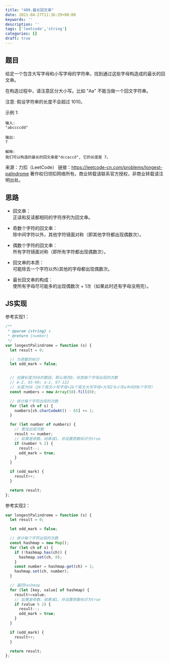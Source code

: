 ```yaml
---
title: "409.最长回文串"
date: 2021-04-27T11:36:29+08:00
keywords: ''
description: ''
tags: ['leetcode','string']
categories: []
draft: true
---
```


## 题目

给定一个包含大写字母和小写字母的字符串，找到通过这些字母构造成的最长的回文串。

在构造过程中，请注意区分大小写。比如 "Aa" 不能当做一个回文字符串。

注意:
假设字符串的长度不会超过 1010。

示例 1:
```
输入:
"abccccdd"

输出:
7

解释:
我们可以构造的最长的回文串是"dccaccd", 它的长度是 7。
```

来源：力扣（LeetCode）
链接：https://leetcode-cn.com/problems/longest-palindrome
著作权归领扣网络所有。商业转载请联系官方授权，非商业转载请注明出处。


## 思路 

- 回文串：    
  正读和反读都相同的字符序列为回文串。

- 奇数个字符的回文串：    
  除中间字符以外，其他字符镜面对称（即其他字符都出现偶数次）。

- 偶数个字符的回文串：    
  所有字符镜面对称（即所有字符都出现偶数次）。

- 回文串的本质：    
  可能除去一个字符以外)其他的字母都出现偶数次。

- 最长回文串的构成：    
  使所有字母尽可能多的出现偶数次 + 1次（如果此时还有字母没用完）。


## JS实现

参考实现1：
```javascript
/**
 * @param {string} s
 * @return {number}
 */
var longestPalindrome = function (s) {
  let result = 0;

  // 为奇数的标识
  let odd_mark = false;


  // 创建长度为58的数组，默认填充0，存放每个字母出现的次数
  // A-Z, 65-90; a-z, 97-122
  // 长度为58（26个英文小写字母+26个英文大写字母+大写Z与小写a中间的6个字符）
  const numbers = new Array(58).fill(0);

  // 统计每个字符出现的次数
  for (let ch of s) {
    numbers[ch.charCodeAt() - 65] += 1;
  }

  for (let number of numbers) {
    // 累加出现次数
    result += number;
    // 如果是奇数，结果减1，并设置奇数标识为true
    if (number % 2) {
      result--;
      odd_mark = true;
    }
  }

  if (odd_mark) {
    result++;
  }

  return result;
};
```

参考实现2：
```javascript
var longestPalindrome = function (s) {
  let result = 0;

  let odd_mark = false;

  // 统计每个字符出现的次数
  const hashmap = new Map();
  for (let ch of s) {
    if (!hashmap.has(ch)) {
      hashmap.set(ch, 0);
    }
    const number = hashmap.get(ch) + 1;
    hashmap.set(ch, number);
  }

  // 遍历hashmap
  for (let [key, value] of hashmap) {
    result+=value;
    // 如果是奇数，结果减1，并设置奇数标识为true
    if (value % 2) {
      result--;
      odd_mark = true;
    } 
  }

  if (odd_mark) {
    result++;
  }

  return result;
};
```
